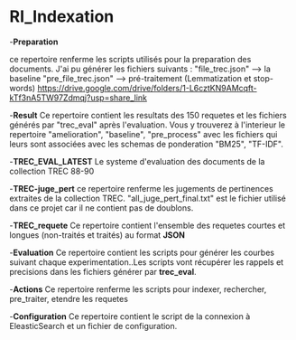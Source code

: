 # RI_Indexation

-**Preparation**

ce repertoire renferme les scripts utilisés pour la preparation des documents. J'ai pu générer  les fichiers suivants :
"file_trec.json" --> la baseline
"pre_file_trec.json" --> pré-traitement (Lemmatization et stop-words)
https://drive.google.com/drive/folders/1-L6cztKN9AMcqft-kTf3nA5TW97Zdmqj?usp=share_link

-**Result**
Ce repertoire contient les resultats des 150 requetes et les fichiers générés par "trec_eval" après l'evaluation. Vous y trouverez à l'interieur le repertoire "amelioration", "baseline", "pre_process" avec les fichiers qui leurs sont associées avec les schemas de ponderation "BM25", "TF-IDF". 

-**TREC_EVAL_LATEST**
Le systeme d'evaluation des documents de la collection TREC 88-90

-**TREC-juge_pert**
ce repertoire renferme les jugements de pertinences extraites de la collection TREC. "all_juge_pert_final.txt" est le fichier utilisé dans ce projet car il ne contient pas de doublons.

-**TREC_requete**
Ce repertoire contient l'ensemble des requetes courtes et longues (non-traités et traités) au format **JSON**

-**Evaluation**
Ce repertoire contient les scripts pour générer les courbes suivant chaque experimentation..Les scripts vont récupérer les rappels et precisions dans les fichiers générer par **trec_eval**.

-**Actions**
Ce repertoire renferme les scripts pour indexer, rechercher, pre_traiter, etendre les requetes

-**Configuration**
Ce repertoire contient le script de la connexion à EleasticSearch et un fichier de configuration. 
